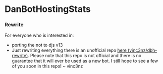 # DanBotHostingStats


### Rewrite
For everyone who is interested in:
- porting the not to djs v13
- Just rewriting everything
there is an unofficial repo [here (vinc3nz/dbh-rewrite)](https://github.com/vinc3nz/dbh-rewrite).
Please note that this repo is not official and there is no guarantee that it will ever be used as a new bot. 
I still hope to see a few of you soon in this repo!
~ vinc3nz
